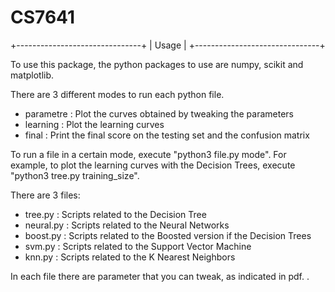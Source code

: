 # CS7641

+-------------------------------+
|             Usage             |
+-------------------------------+

To use this package, the python packages to use are numpy, scikit and matplotlib.

There are 3 different modes to run each python file.

* parametre : Plot the curves obtained by tweaking the parameters
* learning : Plot the learning curves
* final : Print the final score on the testing set and the confusion matrix

To run a file in a certain mode, execute "python3 file.py mode". For example, to plot the learning curves with the Decision Trees, execute "python3 tree.py training_size".

There are 3 files:

* tree.py : Scripts related to the Decision Tree
* neural.py : Scripts related to the Neural Networks
* boost.py : Scripts related to the Boosted version if the Decision Trees
* svm.py : Scripts related to the Support Vector Machine
* knn.py : Scripts related to the K Nearest Neighbors

In each file there are parameter that you can tweak, as indicated in pdf. .
